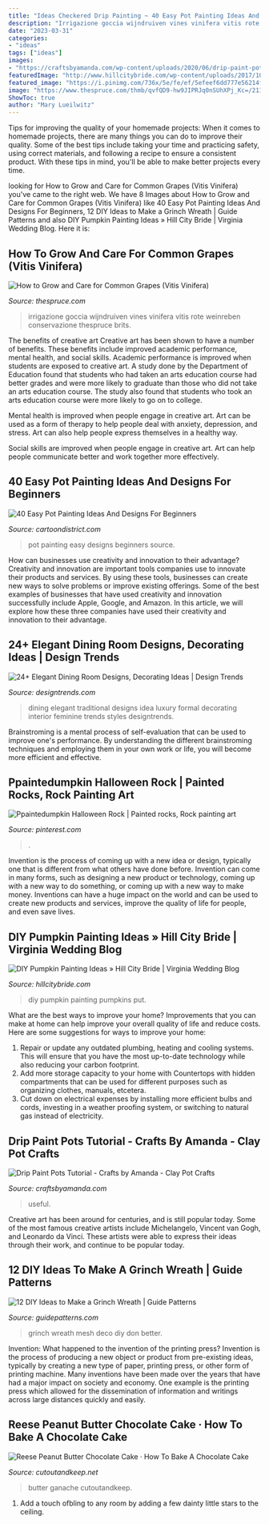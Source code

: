 ```yaml
---
title: "Ideas Checkered Drip Painting ~ 40 Easy Pot Painting Ideas And Designs For Beginners"
description: "Irrigazione goccia wijndruiven vines vinifera vitis rote weinreben conservazione thespruce brits"
date: "2023-03-31"
categories:
- "ideas"
tags: ["ideas"]
images:
- "https://craftsbyamanda.com/wp-content/uploads/2020/06/drip-paint-pots-V4.jpg"
featuredImage: "http://www.hillcitybride.com/wp-content/uploads/2017/10/31-28523-post/DIY-Pumpkin-Painting-Ideas-as-seen-on-Hill-City-Bride-Virginia-Blog.jpg"
featured_image: "https://i.pinimg.com/736x/5e/fe/ef/5efeef6dd777e56214fd313cc9adc90f.jpg"
image: "https://www.thespruce.com/thmb/qvfQD9-hw9JIPRJq0nSUhXPj_Kc=/2112x1419/filters:fill(auto,1)/common-European-grape-bunch-big-48f63aa4f5184a0c8f51121dee5c6975.jpg"
ShowToc: true
author: "Mary Lueilwitz"
---
```



Tips for improving the quality of your homemade projects:
When it comes to homemade projects, there are many things you can do to improve their quality. Some of the best tips include taking your time and practicing safety, using correct materials, and following a recipe to ensure a consistent product. With these tips in mind, you'll be able to make better projects every time.

	

		
looking for How to Grow and Care for Common Grapes (Vitis Vinifera) you've came to the right web. We have 8 Images about How to Grow and Care for Common Grapes (Vitis Vinifera) like 40 Easy Pot Painting Ideas And Designs For Beginners, 12 DIY Ideas to Make a Grinch Wreath | Guide Patterns and also DIY Pumpkin Painting Ideas » Hill City Bride | Virginia Wedding Blog. Here it is:
		
    
## How To Grow And Care For Common Grapes (Vitis Vinifera)

<img loading=lazy src="https://www.thespruce.com/thmb/qvfQD9-hw9JIPRJq0nSUhXPj_Kc=/2112x1419/filters:fill(auto,1)/common-European-grape-bunch-big-48f63aa4f5184a0c8f51121dee5c6975.jpg" onerror="this.onerror=null;this.src='https://tse2.mm.bing.net/th?id=OIP.dXMzG5ij795YK1m9pn1NzgHaE-&amp;pid=15.1';" alt="How to Grow and Care for Common Grapes (Vitis Vinifera)">

_Source: thespruce.com_

>irrigazione goccia wijndruiven vines vinifera vitis rote weinreben conservazione thespruce brits. 

	

The benefits of creative art
Creative art has been shown to have a number of benefits. These benefits include improved academic performance, mental health, and social skills.
Academic performance is improved when students are exposed to creative art. A study done by the Department of Education found that students who had taken an arts education course had better grades and were more likely to graduate than those who did not take an arts education course. The study also found that students who took an arts education course were more likely to go on to college.

Mental health is improved when people engage in creative art. Art can be used as a form of therapy to help people deal with anxiety, depression, and stress. Art can also help people express themselves in a healthy way.

Social skills are improved when people engage in creative art. Art can help people communicate better and work together more effectively.

    
## 40 Easy Pot Painting Ideas And Designs For Beginners

<img loading=lazy src="http://www.cartoondistrict.com/wp-content/uploads/2017/08/Easy-Pot-Painting-Ideas-And-Designs-For-Beginners13.jpg" onerror="this.onerror=null;this.src='https://tse3.mm.bing.net/th?id=OIP.QYV8oTkgsHGLHv6umV_kCgHaLH&amp;pid=15.1';" alt="40 Easy Pot Painting Ideas And Designs For Beginners">

_Source: cartoondistrict.com_

>pot painting easy designs beginners source. 

	

How can businesses use creativity and innovation to their advantage?
Creativity and innovation are important tools companies use to innovate their products and services. By using these tools, businesses can create new ways to solve problems or improve existing offerings. Some of the best examples of businesses that have used creativity and innovation successfully include Apple, Google, and Amazon. In this article, we will explore how these three companies have used their creativity and innovation to their advantage.

    
## 24+ Elegant Dining Room Designs, Decorating Ideas | Design Trends

<img loading=lazy src="https://images.designtrends.com/wp-content/uploads/2016/02/14121148/Elegant-Traditional-Dining-Room-is-Feminine.jpeg" onerror="this.onerror=null;this.src='https://tse4.mm.bing.net/th?id=OIP._BeAg9GcbC5WbuWn-RstIAHaFj&amp;pid=15.1';" alt="24+ Elegant Dining Room Designs, Decorating Ideas | Design Trends">

_Source: designtrends.com_

>dining elegant traditional designs idea luxury formal decorating interior feminine trends styles designtrends. 

	

Brainstroming is a mental process of self-evaluation that can be used to improve one's performance. By understanding the different brainstroming techniques and employing them in your own work or life, you will become more efficient and effective.

    
## Ppaintedumpkin Halloween Rock | Painted Rocks, Rock Painting Art

<img loading=lazy src="https://i.pinimg.com/736x/5e/fe/ef/5efeef6dd777e56214fd313cc9adc90f.jpg" onerror="this.onerror=null;this.src='https://tse1.mm.bing.net/th?id=OIP.PT1USVt4f4ccUB68bBq04gHaF3&amp;pid=15.1';" alt="Ppaintedumpkin Halloween Rock | Painted rocks, Rock painting art">

_Source: pinterest.com_

>. 

	

Invention is the process of coming up with a new idea or design, typically one that is different from what others have done before. Invention can come in many forms, such as designing a new product or technology, coming up with a new way to do something, or coming up with a new way to make money. Inventions can have a huge impact on the world and can be used to create new products and services, improve the quality of life for people, and even save lives.

    
## DIY Pumpkin Painting Ideas » Hill City Bride | Virginia Wedding Blog

<img loading=lazy src="http://www.hillcitybride.com/wp-content/uploads/2017/10/31-28523-post/DIY-Pumpkin-Painting-Ideas-as-seen-on-Hill-City-Bride-Virginia-Blog.jpg" onerror="this.onerror=null;this.src='https://tse1.mm.bing.net/th?id=OIP.tUKcL8YciZYM7BCPoQ4YZQHaLH&amp;pid=15.1';" alt="DIY Pumpkin Painting Ideas » Hill City Bride | Virginia Wedding Blog">

_Source: hillcitybride.com_

>diy pumpkin painting pumpkins put. 

	

What are the best ways to improve your home?
Improvements that you can make at home can help improve your overall quality of life and reduce costs. Here are some suggestions for ways to improve your home: 
1. Repair or update any outdated plumbing, heating and cooling systems. This will ensure that you have the most up-to-date technology while also reducing your carbon footprint. 
2. Add more storage capacity to your home with Countertops with hidden compartments that can be used for different purposes such as organizing clothes, manuals, etcetera. 
3. Cut down on electrical expenses by installing more efficient bulbs and cords, investing in a weather proofing system, or switching to natural gas instead of electricity. 

    
## Drip Paint Pots Tutorial - Crafts By Amanda - Clay Pot Crafts

<img loading=lazy src="https://craftsbyamanda.com/wp-content/uploads/2020/06/drip-paint-pots-V4.jpg" onerror="this.onerror=null;this.src='https://tse2.mm.bing.net/th?id=OIP.CuK8-4y8xBsfIXXpm_fMFgHaLH&amp;pid=15.1';" alt="Drip Paint Pots Tutorial - Crafts by Amanda - Clay Pot Crafts">

_Source: craftsbyamanda.com_

>useful. 

	

Creative art has been around for centuries, and is still popular today. Some of the most famous creative artists include Michelangelo, Vincent van Gogh, and Leonardo da Vinci. These artists were able to express their ideas through their work, and continue to be popular today.

    
## 12 DIY Ideas To Make A Grinch Wreath | Guide Patterns

<img loading=lazy src="https://www.guidepatterns.com/wp-content/uploads/2019/03/Grinch-Deco-Mesh-Wreath.jpg" onerror="this.onerror=null;this.src='https://tse2.mm.bing.net/th?id=OIP.xAbBFPARghF2mMVtJV-efQDrEJ&amp;pid=15.1';" alt="12 DIY Ideas to Make a Grinch Wreath | Guide Patterns">

_Source: guidepatterns.com_

>grinch wreath mesh deco diy don better. 

	

Invention: What happened to the invention of the printing press?
Invention is the process of producing a new object or product from pre-existing ideas, typically by creating a new type of paper, printing press, or other form of printing machine. Many inventions have been made over the years that have had a major impact on society and economy. One example is the printing press which allowed for the dissemination of information and writings across large distances quickly and easily.

    
## Reese Peanut Butter Chocolate Cake · How To Bake A Chocolate Cake

<img loading=lazy src="https://images.coplusk.net/project_images/194051/image/111954_2F2015-11-11-063546-DSC_0135.jpg" onerror="this.onerror=null;this.src='https://tse4.mm.bing.net/th?id=OIP.KbgdFkC9kaENjLF-3sIypgDHEs&amp;pid=15.1';" alt="Reese Peanut Butter Chocolate Cake · How To Bake A Chocolate Cake">

_Source: cutoutandkeep.net_

>butter ganache cutoutandkeep. 

	

1. Add a touch ofbling to any room by adding a few dainty little stars to the ceiling.

